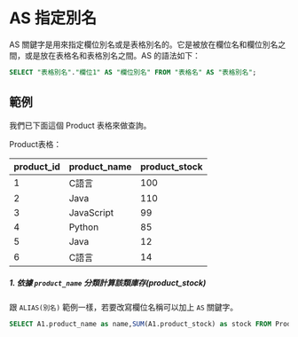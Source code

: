 # AS 指定別名
AS 關鍵字是用來指定欄位別名或是表格別名的。它是被放在欄位名和欄位別名之間，或是放在表格名和表格別名之間。AS 的語法如下：
```sql
SELECT "表格別名"."欄位1" AS "欄位別名" FROM "表格名" AS "表格別名";
```

## 範例
我們已下面這個 Product 表格來做查詢。

Product表格：

|product_id|product_name|product_stock|
| -------- | ---------- | ----------- |
| 1 | C語言 |100|
| 2 | Java |110|
| 3 | JavaScript |99|
| 4 | Python |85|
| 5 | Java |12|
| 6 | C語言 |14|


##### 1. 依據 `product_name` 分類計算該類庫存(product_stock)
跟 `ALIAS(別名)` 範例一樣，若要改寫欄位名稱可以加上 `AS` 關鍵字。

```sql
SELECT A1.product_name as name,SUM(A1.product_stock) as stock FROM Product as  A1 GROUP BY A1.product_name 
```

